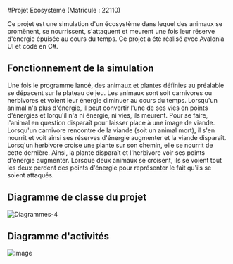 #Projet Ecosysteme (Matricule : 22110)

Ce projet est une simulation d'un écosystème dans lequel des animaux se promènent, se nourrissent, s'attaquent et meurent une fois leur réserve d'énergie épuisée au cours du temps. Ce projet a été réalisé avec Avalonia UI et codé en C#.

## Fonctionnement de la simulation

Une fois le programme lancé, des animaux et plantes définies au préalable se dépacent sur le plateau de jeu. Les animaux sont soit carnivores ou herbivores et voient leur énergie diminuer au cours du temps. Lorsqu'un animal n'a plus d'énergie, il peut convertir l'une de ses vies en points d'énergies et lorqu'il n'a ni énergie, ni vies, ils meurent. Pour se faire, l'animal en question disparaît pour laisser place à une image de viande. Lorsqu'un carnivore rencontre de la viande (soit un animal mort), il s'en nourrit et voit ainsi ses réserves d'énergie augmenter et la viande disparaît. Lorsq'un herbivore croise une plante sur son chemin, elle se nourrit de cette dernière. Ainsi, la plante disparaît et l'herbivore voir ses points d'énergie augmenter. Lorsque deux animaux se croisent, ils se voient tout les deux perdent des points d'énergie pour représenter le fait qu'ils se soient attaqués. 

## Diagramme de classe du projet

![Diagrammes-4](https://github.com/user-attachments/assets/a5bf0457-a25e-428a-bd1c-1f508d911a5c)

## Diagramme d'activités
![image](https://github.com/user-attachments/assets/5e14e1d1-8753-4ef8-bf02-8a0bd956b9c3)

